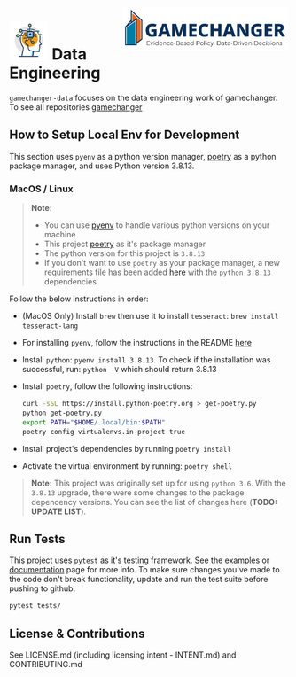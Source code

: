 <img src="./img/tags/GAMECHANGER-NoPentagon_RGB@3x.png" align="right"
     alt="Mission Vision Icons" width="300" >

<h1>
<img src="./img/icons/RPA.png" alt="Data Engineering" width="70" aling="left"  >
     Data Engineering
</h1> 

`gamechanger-data` focuses on the data engineering work of gamechanger. To see all repositories [gamechanger](https://github.com/dod-advana/gamechanger)


## How to Setup Local Env for Development

This section uses `pyenv` as a python version manager, [poetry](https://python-poetry.org/docs/) as a python package manager, and uses Python version 3.8.13.

### MacOS / Linux

> **Note:**
> - You can use [pyenv](https://github.com/pyenv/pyenv) to handle various python versions on your machine
> - This project [poetry](https://python-poetry.org/docs/) as it's package manager
> - The python version for this project is `3.8.13`
> - If you don't want to use `poetry` as your package manager, a new requirements file has been added [here](./dev_tools/requirements/py38-requirements.txt) with the `python 3.8.13` dependencies

Follow the below instructions in order:

- (MacOS Only) Install `brew` then use it to install `tesseract`: `brew install tesseract-lang `
- For installing `pyenv`, follow the instructions in the README [here](https://github.com/pyenv/pyenv)
- Install `python`: `pyenv install 3.8.13`. To check if the installation was successful, run: `python -V` which should return 3.8.13
- Install `poetry`, follow the following instructions:

    ```bash
    curl -sSL https://install.python-poetry.org > get-poetry.py
    python get-poetry.py
    export PATH="$HOME/.local/bin:$PATH"
    poetry config virtualenvs.in-project true
    ```

- Install project's dependencies by running `poetry install`
- Activate the virtual environment by running: `poetry shell`

> **Note:** This project was originally set up for using `python 3.6`. With the `3.8.13` upgrade, there were some changes to the package depencency versions. You can see the list of changes here (**TODO: UPDATE LIST**).

## Run Tests
This project uses `pytest` as it's testing framework. See the [examples](https://docs.pytest.org/en/stable/example/index.html) or [documentation](https://docs.pytest.org/en/stable/index.html) page for more info. To make sure changes you've made to the code don't break functionality, update and run the test suite before pushing to github.

```bash
pytest tests/
```

## License & Contributions
See LICENSE.md (including licensing intent - INTENT.md) and CONTRIBUTING.md